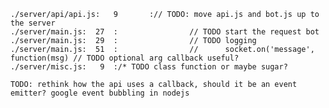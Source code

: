 	./server/api/api.js:   9       :// TODO: move api.js and bot.js up to the server
	./server/main.js:  27  :                // TODO start the request bot
	./server/main.js:  29  :                // TODO logging
	./server/main.js:  51  :                //      socket.on('message', function(msg) // TODO optional arg callback useful?
	./server/misc.js:   9  :/* TODO class function or maybe sugar?

	TODO: rethink how the api uses a callback, should it be an event emitter? google event bubbling in nodejs
